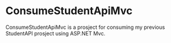 # ConsumeStudentApiMvc
ConsumeStudentApiMvc is a prosject for consuming my previous StudentAPI prosject using ASP.NET Mvc.
